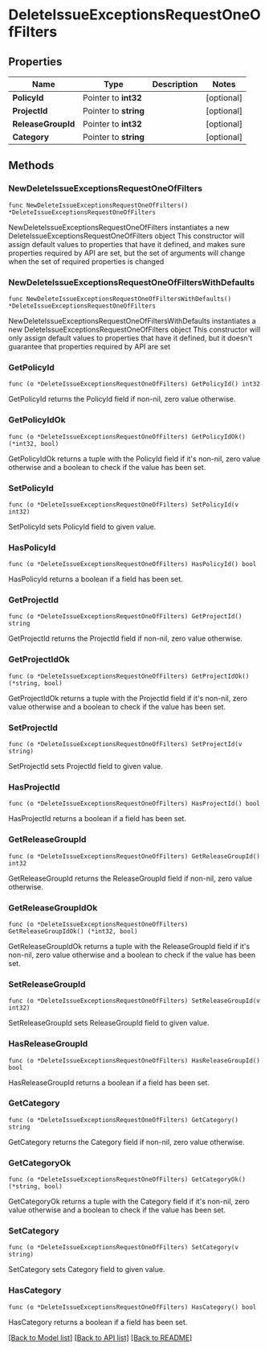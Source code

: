 # DeleteIssueExceptionsRequestOneOfFilters

## Properties

Name | Type | Description | Notes
------------ | ------------- | ------------- | -------------
**PolicyId** | Pointer to **int32** |  | [optional] 
**ProjectId** | Pointer to **string** |  | [optional] 
**ReleaseGroupId** | Pointer to **int32** |  | [optional] 
**Category** | Pointer to **string** |  | [optional] 

## Methods

### NewDeleteIssueExceptionsRequestOneOfFilters

`func NewDeleteIssueExceptionsRequestOneOfFilters() *DeleteIssueExceptionsRequestOneOfFilters`

NewDeleteIssueExceptionsRequestOneOfFilters instantiates a new DeleteIssueExceptionsRequestOneOfFilters object
This constructor will assign default values to properties that have it defined,
and makes sure properties required by API are set, but the set of arguments
will change when the set of required properties is changed

### NewDeleteIssueExceptionsRequestOneOfFiltersWithDefaults

`func NewDeleteIssueExceptionsRequestOneOfFiltersWithDefaults() *DeleteIssueExceptionsRequestOneOfFilters`

NewDeleteIssueExceptionsRequestOneOfFiltersWithDefaults instantiates a new DeleteIssueExceptionsRequestOneOfFilters object
This constructor will only assign default values to properties that have it defined,
but it doesn't guarantee that properties required by API are set

### GetPolicyId

`func (o *DeleteIssueExceptionsRequestOneOfFilters) GetPolicyId() int32`

GetPolicyId returns the PolicyId field if non-nil, zero value otherwise.

### GetPolicyIdOk

`func (o *DeleteIssueExceptionsRequestOneOfFilters) GetPolicyIdOk() (*int32, bool)`

GetPolicyIdOk returns a tuple with the PolicyId field if it's non-nil, zero value otherwise
and a boolean to check if the value has been set.

### SetPolicyId

`func (o *DeleteIssueExceptionsRequestOneOfFilters) SetPolicyId(v int32)`

SetPolicyId sets PolicyId field to given value.

### HasPolicyId

`func (o *DeleteIssueExceptionsRequestOneOfFilters) HasPolicyId() bool`

HasPolicyId returns a boolean if a field has been set.

### GetProjectId

`func (o *DeleteIssueExceptionsRequestOneOfFilters) GetProjectId() string`

GetProjectId returns the ProjectId field if non-nil, zero value otherwise.

### GetProjectIdOk

`func (o *DeleteIssueExceptionsRequestOneOfFilters) GetProjectIdOk() (*string, bool)`

GetProjectIdOk returns a tuple with the ProjectId field if it's non-nil, zero value otherwise
and a boolean to check if the value has been set.

### SetProjectId

`func (o *DeleteIssueExceptionsRequestOneOfFilters) SetProjectId(v string)`

SetProjectId sets ProjectId field to given value.

### HasProjectId

`func (o *DeleteIssueExceptionsRequestOneOfFilters) HasProjectId() bool`

HasProjectId returns a boolean if a field has been set.

### GetReleaseGroupId

`func (o *DeleteIssueExceptionsRequestOneOfFilters) GetReleaseGroupId() int32`

GetReleaseGroupId returns the ReleaseGroupId field if non-nil, zero value otherwise.

### GetReleaseGroupIdOk

`func (o *DeleteIssueExceptionsRequestOneOfFilters) GetReleaseGroupIdOk() (*int32, bool)`

GetReleaseGroupIdOk returns a tuple with the ReleaseGroupId field if it's non-nil, zero value otherwise
and a boolean to check if the value has been set.

### SetReleaseGroupId

`func (o *DeleteIssueExceptionsRequestOneOfFilters) SetReleaseGroupId(v int32)`

SetReleaseGroupId sets ReleaseGroupId field to given value.

### HasReleaseGroupId

`func (o *DeleteIssueExceptionsRequestOneOfFilters) HasReleaseGroupId() bool`

HasReleaseGroupId returns a boolean if a field has been set.

### GetCategory

`func (o *DeleteIssueExceptionsRequestOneOfFilters) GetCategory() string`

GetCategory returns the Category field if non-nil, zero value otherwise.

### GetCategoryOk

`func (o *DeleteIssueExceptionsRequestOneOfFilters) GetCategoryOk() (*string, bool)`

GetCategoryOk returns a tuple with the Category field if it's non-nil, zero value otherwise
and a boolean to check if the value has been set.

### SetCategory

`func (o *DeleteIssueExceptionsRequestOneOfFilters) SetCategory(v string)`

SetCategory sets Category field to given value.

### HasCategory

`func (o *DeleteIssueExceptionsRequestOneOfFilters) HasCategory() bool`

HasCategory returns a boolean if a field has been set.


[[Back to Model list]](../README.md#documentation-for-models) [[Back to API list]](../README.md#documentation-for-api-endpoints) [[Back to README]](../README.md)


